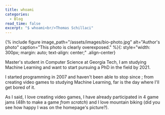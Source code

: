 ```yaml
---
title: whoami
categories:
  - Blog
read_time: false
excerpt: "$ whoami<br/>Thomas Schillaci"
---
```


{% include figure image_path="/assets/images/bio-photo.jpg" alt="Author's photo" caption="This photo is clearly overexposed." %}{: style="width: 300px; margin: auto; text-align: center;" .align-center}

Master's student in Computer Science at Georgia Tech, I am studying Machine Learning and want to start pursuing a PhD in the field by 2021.

I started programming in 2007 and haven't been able to stop since ; from creating video games to studying Machine Learning, far is the day where I'll get bored of it.

As I said, I love creating video games, I have already participated in 4 game jams (48h to make a game *from scratch*) and I love mountain biking (did you see how happy I was on the homepage's picture?).